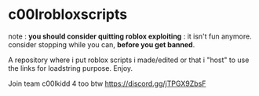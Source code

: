 # c00lrobloxscripts
note : **you should consider quitting roblox exploiting** : it isn't fun anymore. consider stopping while you can, **before you get banned**.

A repository where i put roblox scripts i made/edited or that i "host" to use the links for loadstring purpose. 
Enjoy.

Join team c00lkidd 4 too btw https://discord.gg/jTPGX9ZbsF
